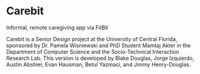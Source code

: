 # Carebit
Informal, remote caregiving app via FitBit

Carebit is a Senior Design project at the University of Central Florida, sponsored by Dr. Pamela Wisniewski and PhD Student Mamtaj Akter in the Department of Computer Science and the Socio-Technical Interaction Research Lab. This version is developed by Blake Douglas, Jorge Izquierdo, Austin Abshier, Evan Hausman, Betul Yazmaci, and Jimmy Henry-Douglas.
